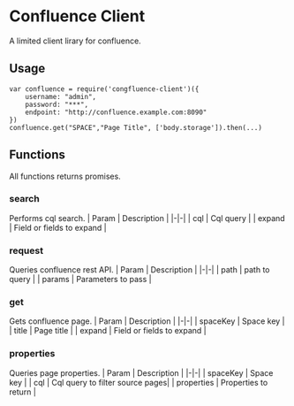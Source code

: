 # Confluence Client
A limited client lirary for confluence.

## Usage

```
var confluence = require('congfluence-client')({
    username: "admin",
    password: "***",
    endpoint: "http://confluence.example.com:8090"
})
confluence.get("SPACE","Page Title", ['body.storage']).then(...)
```


## Functions
All functions returns promises.
### search
Performs cql search.
| Param | Description |
|-|-|
| cql | Cql query |
| expand | Field or fields to expand |

### request
Queries confluence rest API.
| Param | Description |
|-|-|
| path | path to query |
| params | Parameters to pass |

### get
Gets confluence page.
| Param | Description |
|-|-|
| spaceKey | Space key |
| title | Page title | 
| expand | Field or fields to expand |

### properties
Queries page properties.
| Param | Description |
|-|-|
| spaceKey | Space key |
| cql | Cql query to filter source pages| 
| properties | Properties to return |
